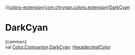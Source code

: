 //[colors-extension](../../index.md)/[com.chrynan.colors.extension](index.md)/[DarkCyan](-dark-cyan.md)

# DarkCyan

[common]\
val [Color.Companion](../../../colors-core/colors-core/com.chrynan.colors/-color/-companion/index.md).[DarkCyan](-dark-cyan.md): [HexadecimalColor](../../../colors-core/colors-core/com.chrynan.colors/-hexadecimal-color/index.md)
